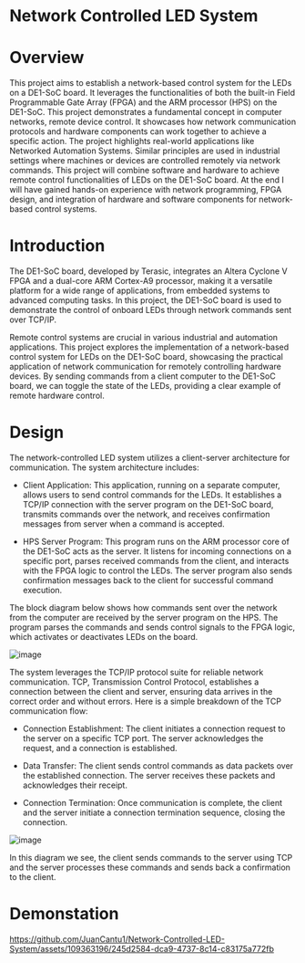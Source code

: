 # Network Controlled LED System

# Overview
This project aims to establish a network-based control system for the LEDs on a DE1-SoC board. It leverages the functionalities of both the built-in Field Programmable Gate Array (FPGA) and the ARM processor (HPS) on the DE1-SoC. This project demonstrates a fundamental concept in computer networks, remote device control. It showcases how network communication protocols and hardware components can work together to achieve a specific action. The project highlights real-world applications like Networked Automation Systems. Similar principles are used in industrial settings where machines or devices are controlled remotely via network commands. This project will combine software and hardware to achieve remote control functionalities of LEDs on the DE1-SoC board. At the end I will have gained hands-on experience with network programming, FPGA design, and integration of hardware and software components for network-based control systems. 

# Introduction
The DE1-SoC board, developed by Terasic, integrates an Altera Cyclone V FPGA and a dual-core ARM Cortex-A9 processor, making it a versatile platform for a wide range of applications, from embedded systems to advanced computing tasks. In this project, the DE1-SoC board is used to demonstrate the control of onboard LEDs through network commands sent over TCP/IP.

Remote control systems are crucial in various industrial and automation applications. This project explores the implementation of a network-based control system for LEDs on the DE1-SoC board, showcasing the practical application of network communication for remotely controlling hardware devices. By sending commands from a client computer to the DE1-SoC board, we can toggle the state of the LEDs, providing a clear example of remote hardware control. 

# Design 
The network-controlled LED system utilizes a client-server architecture for communication. The system architecture includes:

-	Client Application: This application, running on a separate computer, allows users to send control commands for the LEDs. It establishes a TCP/IP connection with the server program on the DE1-SoC board, transmits commands over the network, and receives confirmation messages from server when a command is accepted.

-	HPS Server Program: This program runs on the ARM processor core of the DE1-SoC acts as the server. It listens for incoming connections on a specific port, parses received commands from the client, and interacts with the FPGA logic to control the LEDs. The server program also sends confirmation messages back to the client for successful command execution.

The block diagram below shows how commands sent over the network from the computer are received by the server program on the HPS. The program parses the commands and sends control signals to the FPGA logic, which activates or deactivates LEDs on the board. 

![image](https://github.com/JuanCantu1/Network-Controlled-LED-System/assets/109363196/d2b4b72c-374f-4f69-957b-1ab3f59e15fc)

The system leverages the TCP/IP protocol suite for reliable network communication. TCP, Transmission Control Protocol, establishes a connection between the client and server, ensuring data arrives in the correct order and without errors. Here is a simple breakdown of the TCP communication flow:

-	Connection Establishment: The client initiates a connection request to the server on a specific TCP port. The server acknowledges the request, and a connection is established.

-	Data Transfer: The client sends control commands as data packets over the established connection. The server receives these packets and acknowledges their receipt.

-	Connection Termination: Once communication is complete, the client and the server initiate a connection termination sequence, closing the connection.

  ![image](https://github.com/JuanCantu1/Network-Controlled-LED-System/assets/109363196/fa695163-6649-4d27-be10-44dfa672e6ec)

In this diagram we see, the client sends commands to the server using TCP and the server processes these commands and sends back a confirmation to the client.



# Demonstation 

https://github.com/JuanCantu1/Network-Controlled-LED-System/assets/109363196/245d2584-dca9-4737-8c14-c83175a772fb

